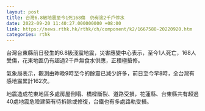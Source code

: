 ```yaml
---
layout: post
title: 台灣6.8級地震至今1死168傷　仍有逾2千戶停水
date: 2022-09-20 11:40:27.000000000 +08:00
link: https://news.rthk.hk/rthk/ch/component/k2/1667588-20220920.htm
categories: rthk
---
```


台灣台東縣前日發生的6.8級淺震地震，災害應變中心表示，至今1人死亡，168人受傷，花東地區仍有超過2千戶無食水供應，正積極搶修。

氣象局表示，觀測由昨晚9時至今的餘震已減少許多，前日至今早8時，全台灣有感地震累計162次。

地震造成花東地區多處房屋倒塌、橋樑斷裂、道路受損，花蓮縣、台東縣共有超過40處地震危險建築有待拆除或修復，台鐵也有多處路軌受損。
